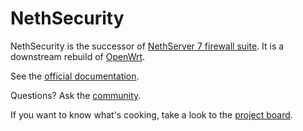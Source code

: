 # NethSecurity

NethSecurity is the successor of [NethServer 7 firewall suite](https://docs.nethserver.org/).
It is a downstream rebuild of [OpenWrt](https://openwrt.org/).

See the [official documentation](https://docs.nethsecurity/).

Questions? Ask the [community](https://community.nethserver.org/).

If you want to know what's cooking, take a look to the [project board](https://github.com/orgs/NethServer/projects/10).
